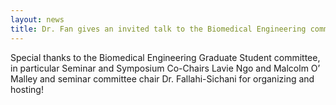 ```yaml
---
layout: news
title: Dr. Fan gives an invited talk to the Biomedical Engineering community at UVA.
---
```


Special thanks to the Biomedical Engineering Graduate Student committee, in particular Seminar and Symposium Co-Chairs Lavie Ngo and Malcolm O’ Malley and seminar committee chair Dr. Fallahi-Sichani for organizing and hosting!